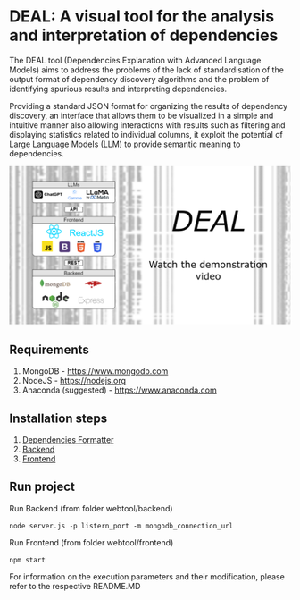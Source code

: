 # DEAL: A visual tool for the analysis and interpretation of dependencies

The DEAL tool (Dependencies Explanation with Advanced Language Models) aims to address the problems of the lack of standardisation of the output format of dependency discovery algorithms and the problem of identifying spurious results and interpreting dependencies.

Providing a standard JSON format for organizing the results of dependency discovery,
an interface that allows them to be visualized in a simple and intuitive manner also allowing interactions with results such as filtering and displaying statistics related to individual columns, it
exploit the potential of Large Language Models (LLM) to provide semantic meaning to dependencies.

[![See video](video/preview.png "width=10%")](video/deal.mp4)



## Requirements

1. MongoDB - https://www.mongodb.com
2. NodeJS - https://nodejs.org
3. Anaconda (suggested) - https://www.anaconda.com

## Installation steps

1. [Dependencies Formatter](jef/README.MD)
2. [Backend](webtool/backend/README.MD)
3. [Frontend](webtool/frontend/README.MD)

## Run project

Run Backend (from folder webtool/backend)
```
node server.js -p listern_port -m mongodb_connection_url
```

Run Frontend  (from folder webtool/frontend)
```
npm start
```

For information on the execution parameters and their modification, please refer to the respective README.MD


